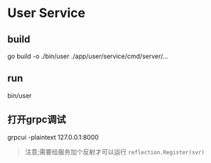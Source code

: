 # User Service

## build
go build -o ./bin/user ./app/user/service/cmd/server/...

## run
bin/user  


## 打开grpc调试
grpcui -plaintext 127.0.0.1:8000
> 注意;需要给服务加个反射才可以运行
  `reflection.Register(svr)`